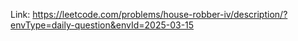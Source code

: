 Link: https://leetcode.com/problems/house-robber-iv/description/?envType=daily-question&envId=2025-03-15